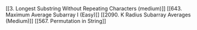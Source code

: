 [[3. Longest Substring Without Repeating Characters (medium)]]
[[643. Maximum Average Subarray I (Easy)]]
[[2090. K Radius Subarray Averages (Medium)]]
[[567. Permutation in String]]
